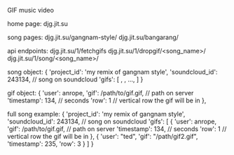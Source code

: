 GIF music video

home page:
djg.jit.su

song pages:
djg.jit.su/gangnam-style/
djg.jit.su/bangarang/

api endpoints:
djg.jit.su/1/fetchgifs
djg.jit.su/1/dropgif/<song_name>/
djg.jit.su/1/song/<song_name>/

song object:
{
    'project_id': 'my remix of gangnam style',
    'soundcloud_id': 243134, // song on soundcloud
    'gifs': [
        <gif object>,
        <gif object>,
        ...,
        <gif object>
    ]
}

gif object:
{
    'user': anrope,
    'gif': /path/to/gif.gif, // path on server
    'timestamp': 134, // seconds
    'row': 1 // vertical row the gif will be in
},

full song example:
{
    'project_id': 'my remix of gangnam style',
    'soundcloud_id': 243134, // song on soundcloud
    'gifs': [
        {
            'user': anrope,
            'gif': /path/to/gif.gif, // path on server
            'timestamp': 134, // seconds
            'row': 1 // vertical row the gif will be in
        },
        {
            'user': "ted",
            'gif': "/path/gif2.gif",
            'timestamp': 235,
            'row': 3
        }
    ]
}
